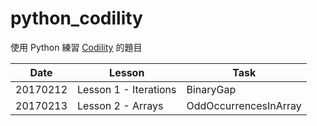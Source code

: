 # python_codility

使用 Python 練習 [Codility][co] 的題目

| Date | Lesson | Task |
| ------ | ------ | ------ |
| 20170212 | Lesson 1 - Iterations | BinaryGap |
| 20170213 | Lesson 2 - Arrays | OddOccurrencesInArray |

[co]: <https://codility.com/programmers/>